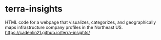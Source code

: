 # terra-insights

HTML code for a webpage that visualizes, categorizes, and geographically maps infrastructure company profiles in the Northeast US. 
https://cadenlin21.github.io/terra-insights/
